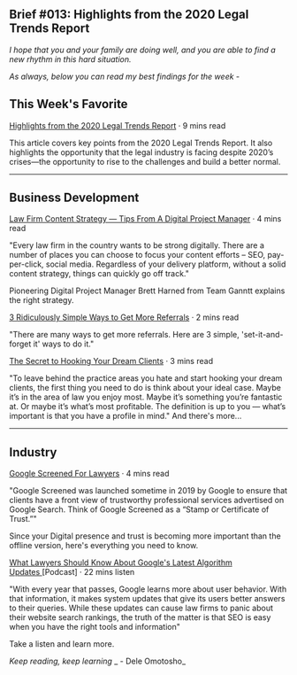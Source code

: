 
## Brief #013: Highlights from the 2020 Legal Trends Report


_I hope that you and your family are doing well, and you are able to find a new rhythm in this hard situation._

_As always, below you can read my best findings for the week -_

## This Week's Favorite

[Highlights from the 2020 Legal Trends Report](https://www.clio.com/blog/highlights-from-2020-legal-trends-report/) · 9 mins read 

This article covers key points from the 2020 Legal Trends Report. It also highlights the opportunity that the legal industry is facing despite 2020’s crises—the opportunity to rise to the challenges and build a better normal.

---- 

## Business Development

[Law Firm Content Strategy — Tips From A Digital Project Manager](https://rankings.io/law-firm-content-strategy-tips/)  · 4 mins read

"Every law firm in the country wants to be strong digitally. There are a number of places you can choose to focus your content efforts – SEO, pay-per-click, social media. Regardless of your delivery platform, without a solid content strategy, things can quickly go off track."

Pioneering Digital Project Manager Brett Harned from Team Ganntt explains the right strategy.


[3 Ridiculously Simple Ways to Get More Referrals](https://www.attorneymarketing.com/2020/11/16/3-ridiculously-simple-ways-to-get-more-referrals/) · 2 mins read

"There are many ways to get more referrals. Here are 3 simple, 'set-it-and-forget it' ways to do it."


[The Secret to Hooking Your Dream Clients](https://www.legalmarketingblog.com/business-development/stop-taking-cases-you-dread-the-secret-to-hooking-your-dream-clients/) · 3 mins read

"To leave behind the practice areas you hate and start hooking your dream clients, the first thing you need to do is think about your ideal case. Maybe it’s in the area of law you enjoy most. Maybe it’s something you’re fantastic at. Or maybe it’s what’s most profitable. The definition is up to you — what’s important is that you have a profile in mind." And there's more...


---- 

## Industry

[Google Screened For Lawyers](https://www.veritaslawfirmmarketing.com/google-screened-for-lawyers/) · 4 mins read

"Google Screened was launched sometime in 2019 by Google to ensure that clients have a front view of trustworthy professional services advertised on Google Search. Think of Google Screened as a “Stamp or Certificate of Trust.”"

Since your Digital presence and trust is becoming more important than the offline version, here's everything you need to know.

[What Lawyers Should Know About Google's Latest Algorithm Updates ](https://www.lawlytics.com/blog/what-attorneys-should-know-about-googles-latest-algorithm-updates/)[Podcast] · 22 mins listen

"With every year that passes, Google learns more about user behavior. With that information, it makes system updates that give its users better answers to their queries. While these updates can cause law firms to panic about their website search rankings, the truth of the matter is that SEO is easy when you have the right tools and information"

Take a listen and learn more.


_Keep reading, keep learning_
\_ - Dele Omotosho\_





